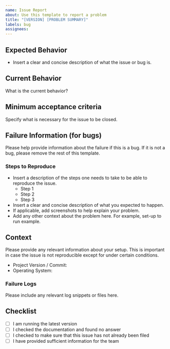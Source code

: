 ```yaml
---
name: Issue Report
about: Use this template to report a problem
title: "[VERSION] [PROBLEM SUMMARY]"
labels: bug
assignees: 
---
```


## Expected Behavior

- Insert a clear and concise description of what the issue or bug is.

## Current Behavior

What is the current behavior?

## Minimum acceptance criteria
Specify what is necessary for the issue to be closed.

## Failure Information (for bugs)
Please help provide information about the failure if this is a bug.
If it is not a bug, please remove the rest of this template.

### Steps to Reproduce
- Insert a description of the steps one needs to take to be able to reproduce the issue.
  - Step 1
  - Step 2
  - Step 3
- Insert a clear and concise description of what you expected to happen.
- If applicable, add screenshots to help explain your problem.
- Add any other context about the problem here. For example, set-up to run example.

## Context

Please provide any relevant information about your setup.
This is important in case the issue is not reproducible except for under certain conditions.

* Project Version / Commit:
* Operating System:

### Failure Logs

Please include any relevant log snippets or files here.

## Checklist

- [ ] I am running the latest version
- [ ] I checked the documentation and found no answer
- [ ] I checked to make sure that this issue has not already been filed
- [ ] I have provided sufficient information for the team
